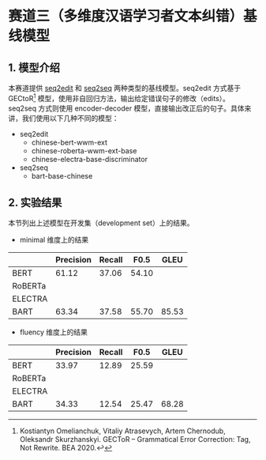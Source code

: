 # 赛道三（多维度汉语学习者文本纠错）基线模型

## 1. 模型介绍

本赛道提供 [seq2edit](seq2edit) 和 [seq2seq](seq2seq) 两种类型的基线模型。seq2edit 方式基于 GECtoR[^1] 模型，使用非自回归方法，输出给定错误句子的修改（edits）。seq2seq 方式则使用 encoder-decoder 模型，直接输出改正后的句子。具体来讲，我们使用以下几种不同的模型：

- seq2edit
  - chinese-bert-wwm-ext
  - chinese-roberta-wwm-ext-base
  - chinese-electra-base-discriminator
- seq2seq
  - bart-base-chinese



## 2. 实验结果

本节列出上述模型在开发集（development set）上的结果。

-  minimal 维度上的结果

|         | Precision | Recall | F0.5  | GLEU  |
| ------- | --------- | ------ | ----- | ----- |
| BERT    | 61.12     | 37.06  | 54.10 |       |
| RoBERTa |           |        |       |       |
| ELECTRA |           |        |       |       |
| BART    | 63.34     | 37.58  | 55.70 | 85.53 |

- fluency 维度上的结果

|         | Precision | Recall | F0.5  | GLEU  |
| ------- | --------- | ------ | ----- | ----- |
| BERT    | 33.97     | 12.89  | 25.59 |       |
| RoBERTa |           |        |       |       |
| ELECTRA |           |        |       |       |
| BART    | 34.33     | 12.54  | 25.47 | 68.28 |



[^1]:Kostiantyn Omelianchuk, Vitaliy Atrasevych, Artem Chernodub, Oleksandr Skurzhanskyi.  GECToR – Grammatical Error Correction: Tag, Not Rewrite. BEA 2020.↩
